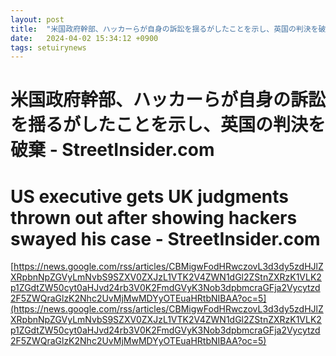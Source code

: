```yaml
---
layout: post
title:  "米国政府幹部、ハッカーらが自身の訴訟を揺るがしたことを示し、英国の判決を破棄 - StreetInsider.com"
date:   2024-04-02 15:34:12 +0900
tags: setuirynews 
---
```


# 米国政府幹部、ハッカーらが自身の訴訟を揺るがしたことを示し、英国の判決を破棄 - StreetInsider.com



# US executive gets UK judgments thrown out after showing hackers swayed his case - StreetInsider.com

[https://news.google.com/rss/articles/CBMigwFodHRwczovL3d3dy5zdHJlZXRpbnNpZGVyLmNvbS9SZXV0ZXJzL1VTK2V4ZWN1dGl2ZStnZXRzK1VLK2p1ZGdtZW50cyt0aHJvd24rb3V0K2FmdGVyK3Nob3dpbmcraGFja2Vycytzd2F5ZWQraGlzK2Nhc2UvMjMwMDYyOTEuaHRtbNIBAA?oc=5](https://news.google.com/rss/articles/CBMigwFodHRwczovL3d3dy5zdHJlZXRpbnNpZGVyLmNvbS9SZXV0ZXJzL1VTK2V4ZWN1dGl2ZStnZXRzK1VLK2p1ZGdtZW50cyt0aHJvd24rb3V0K2FmdGVyK3Nob3dpbmcraGFja2Vycytzd2F5ZWQraGlzK2Nhc2UvMjMwMDYyOTEuaHRtbNIBAA?oc=5)

